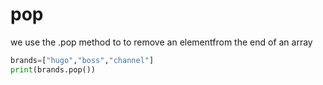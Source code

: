 # pop

we use the .pop method to to remove an elementfrom the end of an array 

```py
brands=["hugo","boss","channel"]
print(brands.pop())
```